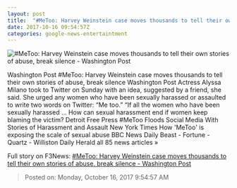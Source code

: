```yaml
---
layout: post
title:  "#MeToo: Harvey Weinstein case moves thousands to tell their own stories of abuse, break silence - Washington Post"
date: 2017-10-16 09:54:57Z
categories: google-news-entertaintment
---
```


![#MeToo: Harvey Weinstein case moves thousands to tell their own stories of abuse, break silence - Washington Post](https://img.washingtonpost.com/rf/image_1484w/2010-2019/Wires/Images/2017-09-16/AP/wards_-_Entertainment_Weekly_Pre_Party_78483-b3764.jpg?t=20170517)

Washington Post #MeToo: Harvey Weinstein case moves thousands to tell their own stories of abuse, break silence Washington Post Actress Alyssa Milano took to Twitter on Sunday with an idea, suggested by a friend, she said. She urged any women who have been sexually harassed or assaulted to write two words on Twitter: “Me too.” “If all the women who have been sexually harassed ... How can sexual harassment end if women keep blaming the victim? Detroit Free Press #MeToo Floods Social Media With Stories of Harassment and Assault New York Times How 'MeToo' is exposing the scale of sexual abuse BBC News Daily Beast - Fortune - Quartz - Williston Daily Herald all 85 news articles »


Full story on F3News: [#MeToo: Harvey Weinstein case moves thousands to tell their own stories of abuse, break silence - Washington Post](http://www.f3nws.com/n/dMRDnC)

> Posted on: Monday, October 16, 2017 9:54:57 AM
